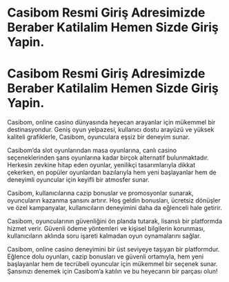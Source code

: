 # Casibom Resmi Giriş Adresimizde Beraber Katilalim Hemen Sizde Giriş Yapin.

# Casibom Resmi Giriş Adresimizde Beraber Katilalim Hemen Sizde Giriş Yapin.

Casibom, online casino dünyasında heyecan arayanlar için mükemmel bir destinasyondur. Geniş oyun yelpazesi, kullanıcı dostu arayüzü ve yüksek kaliteli grafiklerle, Casibom, oyunculara eşsiz bir deneyim sunar.

Casibom’da slot oyunlarından masa oyunlarına, canlı casino seçeneklerinden şans oyunlarına kadar birçok alternatif bulunmaktadır. Herkesin zevkine hitap eden oyunlar, yenilikçi tasarımlarıyla dikkat çekerken, en popüler oyunlardan bazılarıyla hem yeni başlayanlar hem de deneyimli oyuncular için keyifli bir atmosfer sunar.

Casibom, kullanıcılarına cazip bonuslar ve promosyonlar sunarak, oyuncuların kazanma şansını artırır. Hoş geldin bonusları, ücretsiz dönüşler ve özel kampanyalar, kullanıcıların deneyimini daha da eğlenceli hale getirir.

Casibom, oyuncularının güvenliğini ön planda tutarak, lisanslı bir platformda hizmet verir. Güvenli ödeme yöntemleri ve kişisel bilgilerin korunması, kullanıcıların aklında soru işareti kalmadan oyun oynamalarını sağlar.

Casibom, online casino deneyimini bir üst seviyeye taşıyan bir platformdur. Eğlence dolu oyunları, cazip bonusları ve güvenli ortamıyla, hem yeni başlayanlar hem de tecrübeli oyuncular için mükemmel bir seçenek sunar. Şansınızı denemek için Casibom’a katılın ve bu heyecanın bir parçası olun!
